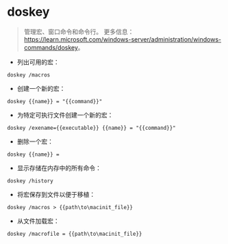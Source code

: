 # doskey

> 管理宏、窗口命令和命令行。
> 更多信息：<https://learn.microsoft.com/windows-server/administration/windows-commands/doskey>。

- 列出可用的宏：

`doskey /macros`

- 创建一个新的宏：

`doskey {{name}} = "{{command}}"`

- 为特定可执行文件创建一个新的宏：

`doskey /exename={{executable}} {{name}} = "{{command}}"`

- 删除一个宏：

`doskey {{name}} =`

- 显示存储在内存中的所有命令：

`doskey /history`

- 将宏保存到文件以便于移植：

`doskey /macros > {{path\to\macinit_file}}`

- 从文件加载宏：

`doskey /macrofile = {{path\to\macinit_file}}`